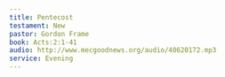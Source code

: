 ```yaml
---
title: Pentecost
testament: New
pastor: Gordon Frame
book: Acts:2:1-41 
audio: http://www.mecgoodnews.org/audio/40620172.mp3
service: Evening
---
```

